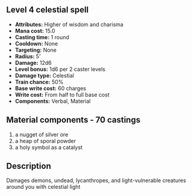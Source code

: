 ## Level 4 celestial spell
- **Attributes:** Higher of wisdom and charisma
- **Mana cost:** 15.0
- **Casting time:** 1 round
- **Cooldown:** None
- **Targeting:** None
- **Radius:** 5'
- **Damage:** 12d6
- **Level bonus:** 1d6 per 2 caster levels
- **Damage type:** Celestial
- **Train chance:** 50%
- **Base write cost:** 60 charges
- **Write cost:** From half to full base cost
- **Components:** Verbal, Material
## Material components - 70 castings
1. a nugget of silver ore
2. a heap of sporal powder
3. a holy symbol as a catalyst
## Description
Damages demons, undead, lycanthropes, and light-vulnerable creatures around you with celestial light
